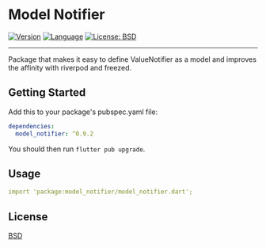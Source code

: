 # Model Notifier

[![Version](https://img.shields.io/badge/version-0.9.2-blue.svg)](https://mathru.net)
[![Language](https://img.shields.io/badge/language-dart-blue.svg)](https://dart.dev/)
[![License: BSD](https://img.shields.io/badge/license-BSD-purple.svg)](https://opensource.org/licenses/BSD-3-Clause)

---------------------------------------

Package that makes it easy to define ValueNotifier as a model and improves the affinity with riverpod and freezed.

## Getting Started

Add this to your package's pubspec.yaml file:
```yaml
dependencies:
  model_notifier: ^0.9.2
```
You should then run `flutter pub upgrade`.

## Usage

```yaml
import 'package:model_notifier/model_notifier.dart';
```

## License

[BSD](LICENSE)